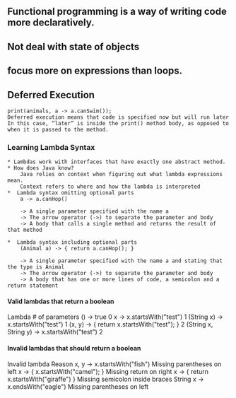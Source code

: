 ## Functional programming is a way of writing code more declaratively.
## Not deal with state of objects 
## focus more on expressions than loops.
## Deferred Execution
    print(animals, a -> a.canSwim());
    Deferred execution means that code is specified now but will run later
    In this case, “later” is inside the print() method body, as opposed to when it is passed to the method.
### Learning Lambda Syntax
    * Lambdas work with interfaces that have exactly one abstract method.
    * How does Java know?
        Java relies on context when figuring out what lambda expressions mean. 
        Context refers to where and how the lambda is interpreted
    *  Lambda syntax omitting optional parts 
        a -> a.canHop()
        
        -> A single parameter specified with the name a
        -> The arrow operator (->) to separate the parameter and body
        -> A body that calls a single method and returns the result of that method

    *  Lambda syntax including optional parts 
        (Animal a) -> { return a.canHop(); }
        
        -> A single parameter specified with the name a and stating that the type is Animal
        -> The arrow operator (->) to separate the parameter and body
        -> A body that has one or more lines of code, a semicolon and a return statement

#### Valid lambdas that return a boolean 
Lambda	                                      # of parameters
() -> true	                                    0
x -> x.startsWith("test")	                    1
(String x) -> x.startsWith("test")	            1
(x, y) -> { return x.startsWith("test"); }	    2
(String x, String y) -> x.startsWith("test")	2

#### Invalid lambdas that should return a boolean
Invalid lambda	                                    Reason
x, y -> x.startsWith("fish")	                Missing parentheses on left
x -> { x.startsWith("camel"); }	                Missing return on right
x -> { return x.startsWith("giraffe") }	        Missing semicolon inside braces
String x -> x.endsWith("eagle")	                Missing parentheses on left
